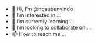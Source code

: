 - 👋 Hi, I’m @ngaubenvindo
- 👀 I’m interested in ...
- 🌱 I’m currently learning ...
- 💞️ I’m looking to collaborate on ...
- 📫 How to reach me ...

<!---
ngaubenvindo/ngaubenvindo is a ✨ special ✨ repository because its `README.md` (this file) appears on your GitHub profile.
You can click the Preview link to take a look at your changes.
--->

